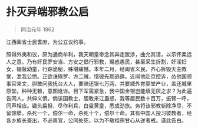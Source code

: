 ---
---

# 扑灭异端邪教公启

> 同治元年 1862

江西阖省士民耆庶，为公立议约事。

照得外夷和议，原为通商牟利，我天朝皇帝念其奔走跋涉，曲允其请，以示怀柔远人之意。乃有奸民罗安当、方安之倡行邪教，煽惑愚民，甚至采生折割，奸淫妇女，锢蔽幼童，行踪诡秘，殊堪痛憾。本年二月，经阖省义民，齐心拆毁天主教堂，泄我公愤。正欲诛殛罗、方二贼，惜彼先期逃遁。近闻他赴京控诉，怂他国领事官来文，胆敢问我抚台大人，要赔还银七万两，并要城外育婴堂产业，盖还城里原堂。种种无赖，意图讹诈。目下军需紧急，我中国金银岂能填无厌之求？为此遍告同人，共伸义愤。倘该国教士，胆敢来江蛊惑，我等居民数十百万，振臂一呼，同声相应。锄头扁担，尽作利兵，白叟黄童，悉成劲旅。务将该邪教斩除净尽，不留馀孽，杀死一个，偿尔一命，杀死十个，偿尔十命。其有中国人投习彼教者，经各乡族长查出，不必禀官，公同处死，以为不敬祖宗甘心从逆者戒。谨此告白。